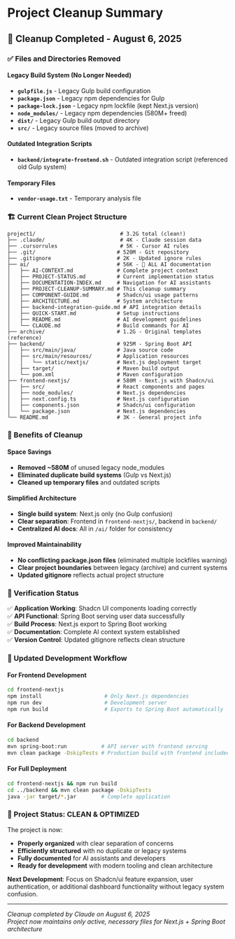 # Project Cleanup Summary

## 🧹 Cleanup Completed - August 6, 2025

### ✅ Files and Directories Removed

#### Legacy Build System (No Longer Needed)
- **`gulpfile.js`** - Legacy Gulp build configuration
- **`package.json`** - Legacy npm dependencies for Gulp
- **`package-lock.json`** - Legacy npm lockfile (kept Next.js version)
- **`node_modules/`** - Legacy npm dependencies (580M+ freed)
- **`dist/`** - Legacy Gulp build output directory
- **`src/`** - Legacy source files (moved to archive)

#### Outdated Integration Scripts
- **`backend/integrate-frontend.sh`** - Outdated integration script (referenced old Gulp system)

#### Temporary Files
- **`vendor-usage.txt`** - Temporary analysis file

### 🏗️ Current Clean Project Structure

```
project1/                           # 3.2G total (clean!)
├── .claude/                        # 4K - Claude session data
├── .cursorrules                    # 5K - Cursor AI rules
├── .git/                          # 520M - Git repository
├── .gitignore                     # 2K - Updated ignore rules
├── ai/                            # 56K - 🤖 ALL AI documentation
│   ├── AI-CONTEXT.md              # Complete project context
│   ├── PROJECT-STATUS.md          # Current implementation status
│   ├── DOCUMENTATION-INDEX.md     # Navigation for AI assistants
│   ├── PROJECT-CLEANUP-SUMMARY.md # This cleanup summary
│   ├── COMPONENT-GUIDE.md         # Shadcn/ui usage patterns
│   ├── ARCHITECTURE.md            # System architecture
│   ├── backend-integration-guide.md # API integration details
│   ├── QUICK-START.md             # Setup instructions
│   ├── README.md                  # AI development guidelines
│   └── CLAUDE.md                  # Build commands for AI
├── archive/                       # 1.2G - Original templates (reference)
├── backend/                       # 925M - Spring Boot API
│   ├── src/main/java/             # Java source code
│   ├── src/main/resources/        # Application resources
│   │   └── static/nextjs/         # Next.js deployment target
│   ├── target/                    # Maven build output
│   └── pom.xml                    # Maven configuration
├── frontend-nextjs/               # 580M - Next.js with Shadcn/ui
│   ├── src/                       # React components and pages
│   ├── node_modules/              # Next.js dependencies
│   ├── next.config.ts             # Next.js configuration
│   ├── components.json            # Shadcn/ui configuration
│   └── package.json               # Next.js dependencies
└── README.md                      # 3K - General project info
```

### 🎯 Benefits of Cleanup

#### Space Savings
- **Removed ~580M** of unused legacy node_modules
- **Eliminated duplicate build systems** (Gulp vs Next.js)
- **Cleaned up temporary files** and outdated scripts

#### Simplified Architecture
- **Single build system**: Next.js only (no Gulp confusion)
- **Clear separation**: Frontend in `frontend-nextjs/`, backend in `backend/`
- **Centralized AI docs**: All in `/ai/` folder for consistency

#### Improved Maintainability  
- **No conflicting package.json files** (eliminated multiple lockfiles warning)
- **Clear project boundaries** between legacy (archive) and current systems
- **Updated gitignore** reflects actual project structure

### 🚀 Verification Status

✅ **Application Working**: Shadcn UI components loading correctly  
✅ **API Functional**: Spring Boot serving user data successfully  
✅ **Build Process**: Next.js export to Spring Boot working  
✅ **Documentation**: Complete AI context system established  
✅ **Version Control**: Updated gitignore reflects clean structure  

### 📝 Updated Development Workflow

#### For Frontend Development
```bash
cd frontend-nextjs
npm install                    # Only Next.js dependencies
npm run dev                    # Development server
npm run build                  # Exports to Spring Boot automatically
```

#### For Backend Development  
```bash
cd backend
mvn spring-boot:run           # API server with frontend serving
mvn clean package -DskipTests # Production build with frontend included
```

#### For Full Deployment
```bash
cd frontend-nextjs && npm run build
cd ../backend && mvn clean package -DskipTests
java -jar target/*.jar        # Complete application
```

### 🎉 Project Status: CLEAN & OPTIMIZED

The project is now:
- **Properly organized** with clear separation of concerns
- **Efficiently structured** with no duplicate or legacy systems
- **Fully documented** for AI assistants and developers
- **Ready for development** with modern tooling and clean architecture

**Next Development**: Focus on Shadcn/ui feature expansion, user authentication, or additional dashboard functionality without legacy system confusion.

---
*Cleanup completed by Claude on August 6, 2025*  
*Project now maintains only active, necessary files for Next.js + Spring Boot architecture*
